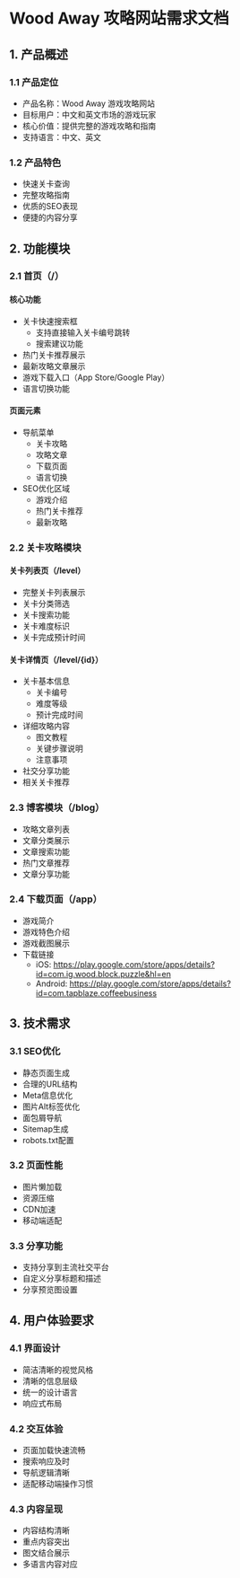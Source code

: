 # Wood Away 攻略网站需求文档

## 1. 产品概述
### 1.1 产品定位
- 产品名称：Wood Away 游戏攻略网站
- 目标用户：中文和英文市场的游戏玩家
- 核心价值：提供完整的游戏攻略和指南
- 支持语言：中文、英文

### 1.2 产品特色
- 快速关卡查询
- 完整攻略指南
- 优质的SEO表现
- 便捷的内容分享

## 2. 功能模块

### 2.1 首页（/）
#### 核心功能
- 关卡快速搜索框
  - 支持直接输入关卡编号跳转
  - 搜索建议功能
- 热门关卡推荐展示
- 最新攻略文章展示
- 游戏下载入口（App Store/Google Play）
- 语言切换功能

#### 页面元素
- 导航菜单
  - 关卡攻略
  - 攻略文章
  - 下载页面
  - 语言切换
- SEO优化区域
  - 游戏介绍
  - 热门关卡推荐
  - 最新攻略

### 2.2 关卡攻略模块
#### 关卡列表页（/level）
- 完整关卡列表展示
- 关卡分类筛选
- 关卡搜索功能
- 关卡难度标识
- 关卡完成预计时间

#### 关卡详情页（/level/{id}）
- 关卡基本信息
  - 关卡编号
  - 难度等级
  - 预计完成时间
- 详细攻略内容
  - 图文教程
  - 关键步骤说明
  - 注意事项
- 社交分享功能
- 相关关卡推荐

### 2.3 博客模块（/blog）
- 攻略文章列表
- 文章分类展示
- 文章搜索功能
- 热门文章推荐
- 文章分享功能

### 2.4 下载页面（/app）
- 游戏简介
- 游戏特色介绍
- 游戏截图展示
- 下载链接
  - iOS: https://play.google.com/store/apps/details?id=com.ig.wood.block.puzzle&hl=en
  - Android: https://play.google.com/store/apps/details?id=com.tapblaze.coffeebusiness

## 3. 技术需求

### 3.1 SEO优化
- 静态页面生成
- 合理的URL结构
- Meta信息优化
- 图片Alt标签优化
- 面包屑导航
- Sitemap生成
- robots.txt配置

### 3.2 页面性能
- 图片懒加载
- 资源压缩
- CDN加速
- 移动端适配

### 3.3 分享功能
- 支持分享到主流社交平台
- 自定义分享标题和描述
- 分享预览图设置

## 4. 用户体验要求

### 4.1 界面设计
- 简洁清晰的视觉风格
- 清晰的信息层级
- 统一的设计语言
- 响应式布局

### 4.2 交互体验
- 页面加载快速流畅
- 搜索响应及时
- 导航逻辑清晰
- 适配移动端操作习惯

### 4.3 内容呈现
- 内容结构清晰
- 重点内容突出
- 图文结合展示
- 多语言内容对应
